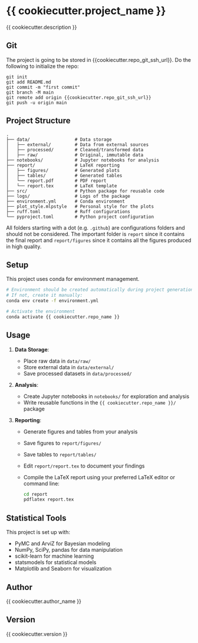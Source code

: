 # {{ cookiecutter.project_name }}

{{ cookiecutter.description }}

## Git

The project is going to be stored in {{cookiecutter.repo_git_ssh_url}}. Do the following to initialize the repo:

```plain
git init
git add README.md
git commit -m "first commit"
git branch -M main
git remote add origin {{cookiecutter.repo_git_ssh_url}}
git push -u origin main
```

## Project Structure

```plain
.
├── data/                 # Data storage
│   ├── external/         # Data from external sources
│   ├── processed/        # Cleaned/transformed data
│   ├── raw/              # Original, immutable data
├── notebooks/            # Jupyter notebooks for analysis
├── report/               # LaTeX reporting
│   ├── figures/          # Generated plots
│   ├── tables/           # Generated tables
│   └── report.pdf        # PDF report
│   └── report.tex        # LaTeX template
├── src/                  # Python package for reusable code
├── logs/                 # Logs of the package
├── environment.yml       # Conda environment
├── plot_style.mlpstyle   # Personal style for the plots
├── ruff.toml             # Ruff configurations
└── pyproject.toml        # Python project configuration
```

All folders starting with a dot (e.g. `.github`) are configurations folders and should not be considered.
 The important folder is `report` since it contains the final report and `report/figures` since it contains all the figures produced in high quality.

## Setup

This project uses conda for environment management.

```bash
# Environment should be created automatically during project generation
# If not, create it manually:
conda env create -f environment.yml

# Activate the environment
conda activate {{ cookiecutter.repo_name }}
```

## Usage

1. **Data Storage**:
   - Place raw data in `data/raw/`
   - Store external data in `data/external/`
   - Save processed datasets in `data/processed/`

2. **Analysis**:
   - Create Jupyter notebooks in `notebooks/` for exploration and analysis
   - Write reusable functions in the `{{ cookiecutter.repo_name }}/` package

3. **Reporting**:
   - Generate figures and tables from your analysis
   - Save figures to `report/figures/`
   - Save tables to `report/tables/`
   - Edit `report/report.tex` to document your findings
   - Compile the LaTeX report using your preferred LaTeX editor or command line:

     ```bash
     cd report
     pdflatex report.tex
     ```

## Statistical Tools

This project is set up with:

- PyMC and ArviZ for Bayesian modeling
- NumPy, SciPy, pandas for data manipulation
- scikit-learn for machine learning
- statsmodels for statistical models
- Matplotlib and Seaborn for visualization

## Author

{{ cookiecutter.author_name }}

## Version

{{ cookiecutter.version }}
